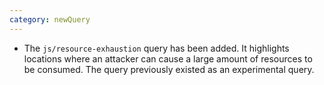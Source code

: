 ```yaml
---
category: newQuery
---
```

* The `js/resource-exhaustion` query has been added. It highlights locations where an attacker can cause a large amount of resources to be consumed. 
  The query previously existed as an experimental query.
